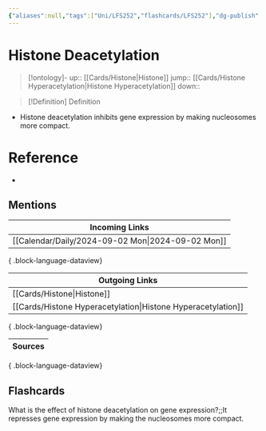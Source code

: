 ```yaml
---
{"aliases":null,"tags":["Uni/LFS252","flashcards/LFS252"],"dg-publish":true,"permalink":"/cards/histone-deacetylation/","dgPassFrontmatter":true}
---
```


# Histone Deacetylation

> [!ontology]-
> up:: [[Cards/Histone\|Histone]]
> jump:: [[Cards/Histone Hyperacetylation\|Histone Hyperacetylation]]
> down:: 

> [!Definition] Definition

- Histone deacetylation inhibits gene expression by making nucleosomes more compact.

# Reference

- 

## Mentions

| Incoming Links                                       |
| ---------------------------------------------------- |
| [[Calendar/Daily/2024-09-02 Mon\|2024-09-02 Mon]] |

{ .block-language-dataview}

| Outgoing Links                                                  |
| --------------------------------------------------------------- |
| [[Cards/Histone\|Histone]]                                   |
| [[Cards/Histone Hyperacetylation\|Histone Hyperacetylation]] |

{ .block-language-dataview}

| Sources |
| ------- |

{ .block-language-dataview}

## Flashcards

What is the effect of histone deacetylation on gene expression?;;It represses gene expression by making the nucleosomes more compact.
<!--SR:!2024-11-12,8,250-->